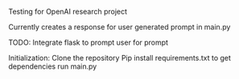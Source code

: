 Testing for OpenAI research project

Currently creates a response for user generated prompt in main.py

TODO:
Integrate flask to prompt user for prompt


Initialization:
Clone the repository
Pip install requirements.txt to get dependencies
run main.py